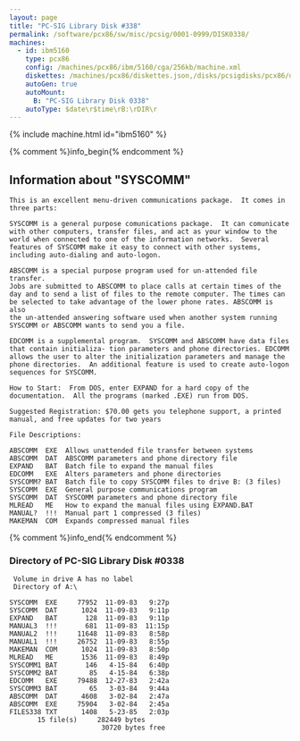 ```yaml
---
layout: page
title: "PC-SIG Library Disk #338"
permalink: /software/pcx86/sw/misc/pcsig/0001-0999/DISK0338/
machines:
  - id: ibm5160
    type: pcx86
    config: /machines/pcx86/ibm/5160/cga/256kb/machine.xml
    diskettes: /machines/pcx86/diskettes.json,/disks/pcsigdisks/pcx86/diskettes.json
    autoGen: true
    autoMount:
      B: "PC-SIG Library Disk 0338"
    autoType: $date\r$time\rB:\rDIR\r
---
```


{% include machine.html id="ibm5160" %}

{% comment %}info_begin{% endcomment %}

## Information about "SYSCOMM"

    This is an excellent menu-driven communications package.  It comes in
    three parts:
    
    SYSCOMM is a general purpose comunications package.  It can comunicate
    with other computers, transfer files, and act as your window to the
    world when connected to one of the information networks.  Several
    features of SYSCOMM make it easy to connect with other systems,
    including auto-dialing and auto-logon.
    
    ABSCOMM is a special purpose program used for un-attended file transfer.
    Jobs are submitted to ABSCOMM to place calls at certain times of the
    day and to send a list of files to the remote computer. The times can
    be selected to take advantage of the lower phone rates. ABSCOMM is also
    the un-attended answering software used when another system running
    SYSCOMM or ABSCOMM wants to send you a file.
    
    EDCOMM is a supplemental program.  SYSCOMM and ABSCOMM have data files
    that contain initializa- tion parameters and phone directories. EDCOMM
    allows the user to alter the initialization parameters and manage the
    phone directories.  An additional feature is used to create auto-logon
    sequences for SYSCOMM.
    
    How to Start:  From DOS, enter EXPAND for a hard copy of the
    documentation.  All the programs (marked .EXE) run from DOS.
    
    Suggested Registration: $70.00 gets you telephone support, a printed
    manual, and free updates for two years
    
    File Descriptions:
    
    ABSCOMM  EXE  Allows unattended file transfer between systems
    ABSCOMM  DAT  ABSCOMM parameters and phone directory file
    EXPAND   BAT  Batch file to expand the manual files
    EDCOMM   EXE  Alters parameters and phone directories
    SYSCOMM? BAT  Batch file to copy SYSCOMM files to drive B: (3 files)
    SYSCOMM  EXE  General purpose communications program
    SYSCOMM  DAT  SYSCOMM parameters and phone directory file
    MLREAD   ME   How to expand the manual files using EXPAND.BAT
    MANUAL?  !!!  Manual part 1 compressed (3 files)
    MAKEMAN  COM  Expands compressed manual files
{% comment %}info_end{% endcomment %}


### Directory of PC-SIG Library Disk #0338

     Volume in drive A has no label
     Directory of A:\

    SYSCOMM  EXE     77952  11-09-83   9:27p
    SYSCOMM  DAT      1024  11-09-83   9:11p
    EXPAND   BAT       128  11-09-83   9:11p
    MANUAL3  !!!       681  11-09-83  11:15p
    MANUAL2  !!!     11648  11-09-83   8:58p
    MANUAL1  !!!     26752  11-09-83   8:55p
    MAKEMAN  COM      1024  11-09-83   8:50p
    MLREAD   ME       1536  11-09-83   8:49p
    SYSCOMM1 BAT       146   4-15-84   6:40p
    SYSCOMM2 BAT        85   4-15-84   6:38p
    EDCOMM   EXE     79488  12-27-83   2:42a
    SYSCOMM3 BAT        65   3-03-84   9:44a
    ABSCOMM  DAT      4608   3-02-84   2:47a
    ABSCOMM  EXE     75904   3-02-84   2:45a
    FILES338 TXT      1408   5-23-85   2:03p
           15 file(s)     282449 bytes
                           30720 bytes free
